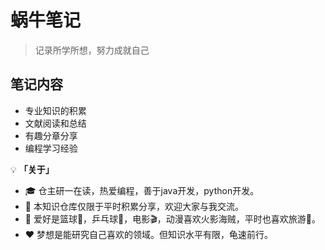 # 蜗牛笔记

> 记录所学所想，努力成就自己

## 笔记内容

+ 专业知识的积累
+ 文献阅读和总结
+ 有趣分章分享
+ 编程学习经验

💡 **「关于」**

- 🎓 仓主研一在读，热爱编程，善于java开发，python开发。
- 🌹 本知识仓库仅限于平时积累分享，欢迎大家与我交流。
- 🎈 爱好是篮球🏀，乒乓球🎳，电影🎬，动漫喜欢火影海贼，平时也喜欢旅游🚵。
- ❤️ 梦想是能研究自己喜欢的领域。但知识水平有限，龟速前行。
